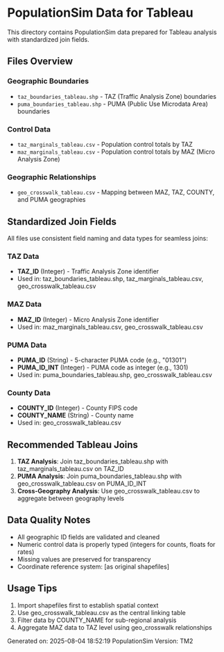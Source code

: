 # PopulationSim Data for Tableau

This directory contains PopulationSim data prepared for Tableau analysis with standardized join fields.

## Files Overview

### Geographic Boundaries
- `taz_boundaries_tableau.shp` - TAZ (Traffic Analysis Zone) boundaries
- `puma_boundaries_tableau.shp` - PUMA (Public Use Microdata Area) boundaries

### Control Data  
- `taz_marginals_tableau.csv` - Population control totals by TAZ
- `maz_marginals_tableau.csv` - Population control totals by MAZ (Micro Analysis Zone)

### Geographic Relationships
- `geo_crosswalk_tableau.csv` - Mapping between MAZ, TAZ, COUNTY, and PUMA geographies

## Standardized Join Fields

All files use consistent field naming and data types for seamless joins:

### TAZ Data
- **TAZ_ID** (Integer) - Traffic Analysis Zone identifier
- Used in: taz_boundaries_tableau.shp, taz_marginals_tableau.csv, geo_crosswalk_tableau.csv

### MAZ Data  
- **MAZ_ID** (Integer) - Micro Analysis Zone identifier
- Used in: maz_marginals_tableau.csv, geo_crosswalk_tableau.csv

### PUMA Data
- **PUMA_ID** (String) - 5-character PUMA code (e.g., "01301")
- **PUMA_ID_INT** (Integer) - PUMA code as integer (e.g., 1301)
- Used in: puma_boundaries_tableau.shp, geo_crosswalk_tableau.csv

### County Data
- **COUNTY_ID** (Integer) - County FIPS code
- **COUNTY_NAME** (String) - County name
- Used in: geo_crosswalk_tableau.csv

## Recommended Tableau Joins

1. **TAZ Analysis**: Join taz_boundaries_tableau.shp with taz_marginals_tableau.csv on TAZ_ID
2. **PUMA Analysis**: Join puma_boundaries_tableau.shp with geo_crosswalk_tableau.csv on PUMA_ID_INT
3. **Cross-Geography Analysis**: Use geo_crosswalk_tableau.csv to aggregate between geography levels

## Data Quality Notes

- All geographic ID fields are validated and cleaned
- Numeric control data is properly typed (integers for counts, floats for rates)
- Missing values are preserved for transparency
- Coordinate reference system: [as original shapefiles]

## Usage Tips

1. Import shapefiles first to establish spatial context
2. Use geo_crosswalk_tableau.csv as the central linking table
3. Filter data by COUNTY_NAME for sub-regional analysis
4. Aggregate MAZ data to TAZ level using geo_crosswalk relationships

Generated on: 2025-08-04 18:52:19
PopulationSim Version: TM2